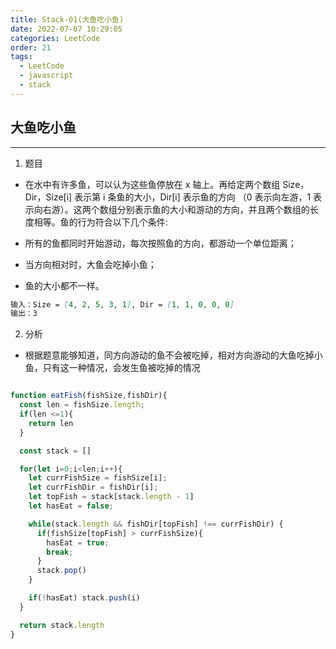 ```yaml
---
title: Stack-01(大鱼吃小鱼)
date: 2022-07-07 10:29:05
categories: LeetCode
order: 21
tags:
  - LeetCode
  - javascript
  - stack
---
```


## 大鱼吃小鱼
---
1. 题目
- 在水中有许多鱼，可以认为这些鱼停放在 x 轴上。再给定两个数组 Size，Dir，Size[i] 表示第 i 条鱼的大小，Dir[i] 表示鱼的方向 （0 表示向左游，1 表示向右游）。这两个数组分别表示鱼的大小和游动的方向，并且两个数组的长度相等。鱼的行为符合以下几个条件:

- 所有的鱼都同时开始游动，每次按照鱼的方向，都游动一个单位距离；
- 当方向相对时，大鱼会吃掉小鱼；
- 鱼的大小都不一样。

```md
输入：Size = [4, 2, 5, 3, 1], Dir = [1, 1, 0, 0, 0]
输出：3
```

2. 分析
- 根据题意能够知道，同方向游动的鱼不会被吃掉，相对方向游动的大鱼吃掉小鱼，只有这一种情况，会发生鱼被吃掉的情况

```js

function eatFish(fishSize,fishDir){
  const len = fishSize.length;
  if(len <=1){
    return len
  }

  const stack = []

  for(let i=0;i<len;i++){
    let currFishSize = fishSize[i];
    let currFishDir = fishDir[i];
    let topFish = stack[stack.length - 1]
    let hasEat = false;

    while(stack.length && fishDir[topFish] !== currFishDir) {
      if(fishSize[topFish] > currFishSize){
        hasEat = true;
        break;
      }
      stack.pop()
    }

    if(!hasEat) stack.push(i)
  }

  return stack.length
}
```
